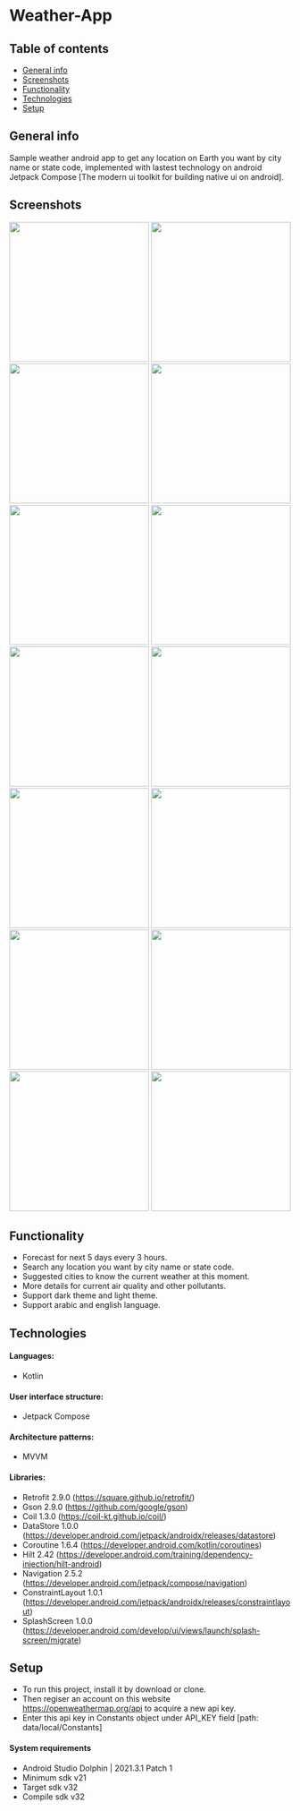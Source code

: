 # Weather-App

## Table of contents
* [General info](#general-info)
* [Screenshots](#screenshots)
* [Functionality](#functionality)
* [Technologies](#technologies)
* [Setup](#setup)

## General info

Sample weather android app to get any location on Earth you want by city name or state code, implemented with lastest technology on android
Jetpack Compose [The modern ui toolkit for building native ui on android].

## Screenshots

<img src="images/1- Home.jpg" width="250"> <img src="images/1-2 Home.jpg" width="250">
<img src="images/1 - 3 More.jpg" width="250">
<img src="images/2- Search.jpg" width="250">
<img src="images/3- Search Details.jpg" width="250">
<img src="images/5- Temp Unit.jpg" width="250">
<img src="images/6- Add City.jpg" width="250">
<img src="images/7- Home.jpg" width="250">
<img src="images/7 - 2 Home.jpg" width="250">
<img src="images/7- 3 Home.jpg" width="250">
<img src="images/8- Search.jpg" width="250">
<img src="images/9- Search Details.jpg" width="250">
<img src="images/11- Temp Unit.jpg" width="250">
<img src="images/12- Add City.jpg" width="250">

## Functionality
- Forecast for next 5 days every 3 hours.
- Search any location you want by city name or state code.
- Suggested cities to know the current weather at this moment.
- More details for current air quality and other pollutants.
- Support dark theme and light theme.
- Support arabic and english language.


## Technologies

#### Languages:
- Kotlin 

#### User interface structure:
- Jetpack Compose

#### Architecture patterns:
- MVVM

#### Libraries:
- Retrofit            2.9.0 (https://square.github.io/retrofit/)
- Gson                2.9.0 (https://github.com/google/gson)
- Coil                1.3.0 (https://coil-kt.github.io/coil/)
- DataStore           1.0.0 (https://developer.android.com/jetpack/androidx/releases/datastore)
- Coroutine           1.6.4 (https://developer.android.com/kotlin/coroutines)
- Hilt                2.42 (https://developer.android.com/training/dependency-injection/hilt-android)
- Navigation          2.5.2 (https://developer.android.com/jetpack/compose/navigation)
- ConstraintLayout    1.0.1 (https://developer.android.com/jetpack/androidx/releases/constraintlayout)
- SplashScreen        1.0.0 (https://developer.android.com/develop/ui/views/launch/splash-screen/migrate)  

## Setup

- To run this project, install it by download or clone.
- Then regiser an account on this website https://openweathermap.org/api to acquire a new api key.
- Enter this api key in Constants object under API_KEY field [path: data/local/Constants]


#### System requirements
- Android Studio Dolphin | 2021.3.1 Patch 1
- Minimum sdk v21
- Target sdk v32
- Compile sdk v32
